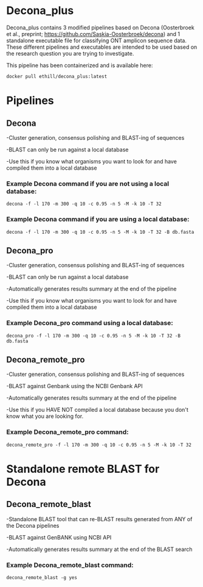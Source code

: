 # Decona_plus
Decona_plus contains 3 modified pipelines based on Decona (Oosterbroek et al., preprint; https://github.com/Saskia-Oosterbroek/decona) and 1 standalone executable file for classifying ONT amplicon sequence data. These different pipelines and executables are intended to be used based on the research question you are trying to investigate.

This pipeline has been containerized and is available here:
```
docker pull ethill/decona_plus:latest
```

# Pipelines
## Decona

-Cluster generation, consensus polishing and BLAST-ing of sequences

-BLAST can only be run against a local database

-Use this if you know what organisms you want to look for and have compiled them into a local database

### Example Decona command if you are not using a local database:
```
decona -f -l 170 -m 300 -q 10 -c 0.95 -n 5 -M -k 10 -T 32
```
### Example Decona command if you are using a local database:
```
decona -f -l 170 -m 300 -q 10 -c 0.95 -n 5 -M -k 10 -T 32 -B db.fasta
```

## Decona_pro

-Cluster generation, consensus polishing and BLAST-ing of sequences

-BLAST can only be run against a local database

-Automatically generates results summary at the end of the pipeline

-Use this if you know what organisms you want to look for and have compiled them into a local database

### Example Decona_pro command using a local database:
```
decona_pro -f -l 170 -m 300 -q 10 -c 0.95 -n 5 -M -k 10 -T 32 -B db.fasta
```

## Decona_remote_pro

-Cluster generation, consensus polishing and BLAST-ing of sequences

-BLAST against Genbank using the NCBI Genbank API

-Automatically generates results summary at the end of the pipeline

-Use this if you HAVE NOT compiled a local database because you don't know what you are looking for.

### Example Decona_remote_pro command:
```
decona_remote_pro -f -l 170 -m 300 -q 10 -c 0.95 -n 5 -M -k 10 -T 32
```

# Standalone remote BLAST for Decona

## Decona_remote_blast

-Standalone BLAST tool that can re-BLAST results generated from ANY of the Decona pipelines 

-BLAST against GenBANK using NCBI API

-Automatically generates results summary at the end of the BLAST search

### Example Decona_remote_blast command:

```
decona_remote_blast -g yes
```
